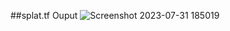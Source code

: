 ##splat.tf Ouput 
![Screenshot 2023-07-31 185019](https://github.com/sahdevgrover/terraform-basic-to-advanced-resources/assets/132704247/3162b27a-a34a-4404-9612-843ae2eea3e9)

